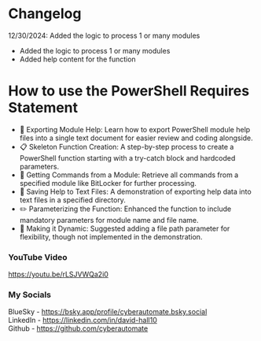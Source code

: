 # Changelog
12/30/2024: Added the logic to process 1 or many modules
  - Added the logic to process 1 or many modules
  - Added help content for the function

# How to use the PowerShell Requires Statement
- 🎯 Exporting Module Help: Learn how to export PowerShell module help files into a single text document for easier review and coding alongside.
- 📋 Skeleton Function Creation: A step-by-step process to create a PowerShell function starting with a try-catch block and hardcoded parameters.
- 🔄 Getting Commands from a Module: Retrieve all commands from a specified module like BitLocker for further processing.
- 📂 Saving Help to Text Files: A demonstration of exporting help data into text files in a specified directory.
- ✏️ Parameterizing the Function: Enhanced the function to include mandatory parameters for module name and file name.
- 🔧 Making it Dynamic: Suggested adding a file path parameter for flexibility, though not implemented in the demonstration.

### YouTube Video ###
https://youtu.be/rLSJVWQa2i0

### My Socials ###
BlueSky - https://bsky.app/profile/cyberautomate.bsky.social<br/>
LinkedIn - https://linkedin.com/in/david-hall10 <br/>
Github - https://github.com/cyberautomate